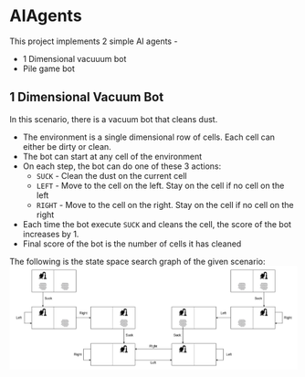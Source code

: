 # AIAgents

This project implements 2 simple AI agents -

-   1 Dimensional vacuuum bot
-   Pile game bot

## 1 Dimensional Vacuum Bot

In this scenario, there is a vacuum bot that cleans dust.

-   The environment is a single dimensional row of cells. Each cell can either be
    dirty or clean.
-   The bot can start at any cell of the environment
-   On each step, the bot can do one of these 3 actions:
    -   `SUCK` - Clean the dust on the current cell
    -   `LEFT` - Move to the cell on the left. Stay on the cell if no cell on the left
    -   `RIGHT` - Move to the cell on the right. Stay on the cell if no cell on the right
-   Each time the bot execute `SUCK` and cleans the cell, the score of the bot
    increases by 1.
-   Final score of the bot is the number of cells it has cleaned

The following is the state space search graph of the given scenario:
![Vacuum State Space Graph][vacuum-state-space]

[vacuum-state-space]: images/VacuumAgentStateSpace.png

